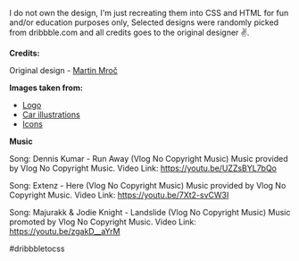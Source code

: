 I do not own the design, I'm just recreating them into CSS and HTML for fun and/or education purposes only, Selected designs were randomly picked from dribbble.com and all credits goes to the original designer ✌.

**Credits:**

Original design - [Martin Mroč](https://dribbble.com/shots/7995712-BMW-Responsive-page/attachments/526403?mode=media)

**Images taken from:**

- [Logo](http://www.car-brand-names.com/bmw-logo/)
- [Car illustrations](https://www.freepik.com/free-vector/cars-side-front-back-icons-set_2870932.htm#page=1&query=car&position=48)
- [Icons](https://www.flaticon.com/)

**Music**

Song: Dennis Kumar - Run Away (Vlog No Copyright Music)
Music provided by Vlog No Copyright Music.
Video Link: https://youtu.be/UZZsBYL7bQo

Song: Extenz - Here (Vlog No Copyright Music)
Music provided by Vlog No Copyright Music.
Video Link: https://youtu.be/7Xt2-svCW3I

Song: Majurakk & Jodie Knight - Landslide (Vlog No Copyright Music)
Music promoted by Vlog No Copyright Music.
Video Link: https://youtu.be/zgakD__aYrM

#dribbbletocss